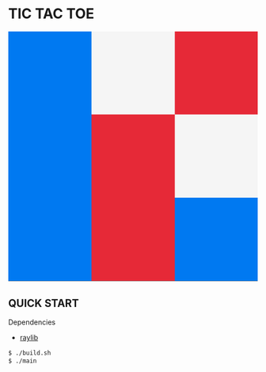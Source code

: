 # TIC TAC TOE

![thumbnail](./thumbnail.png)

## QUICK START

Dependencies

- [raylib](https://www.raylib.com/)

```console
$ ./build.sh
$ ./main
```

